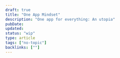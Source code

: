 ```yaml
---
draft: true
title: "One App Mindset"
description: "One app for everything: An utopia"
pubDate:
updated:
status: "wip"
type: article
tags: ["no-topic"]
backlinks: [""]
---
```

